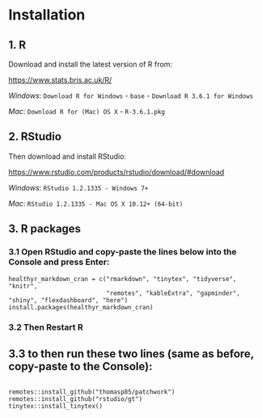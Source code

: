 # Installation

## 1. R

Download and install the latest version of R from:

https://www.stats.bris.ac.uk/R/

*Windows*: `Download R for Windows` - `base` - `Download R 3.6.1 for Windows`

*Mac*: `Download R for (Mac) OS X` - `R-3.6.1.pkg`

## 2. RStudio

Then download and install RStudio:

https://www.rstudio.com/products/rstudio/download/#download

*Windows*: `RStudio 1.2.1335 - Windows 7+`

*Mac*: `RStudio 1.2.1335 - Mac OS X 10.12+ (64-bit)`

## 3. R packages

### 3.1 Open RStudio and copy-paste the lines below into the Console and press Enter:

```{r}
healthyr_markdown_cran = c("rmarkdown", "tinytex", "tidyverse", "knitr",
                           "remotes", "kableExtra", "gapminder", "shiny", "flexdashboard", "here")
install.packages(healthyr_markdown_cran)
```

### 3.2 Then Restart R

## 3.3 to then run these two lines (same as before, copy-paste to the Console):

```{r}

remotes::install_github("thomasp85/patchwork")
remotes::install_github("rstudio/gt")
tinytex::install_tinytex()

```
